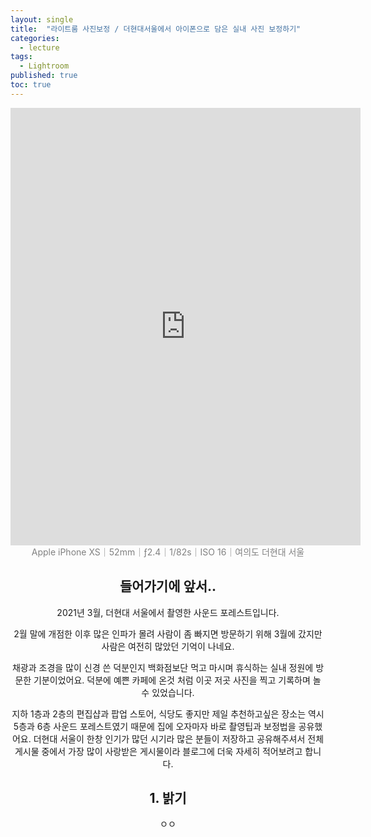 ```yaml
---
layout: single
title:  "라이트룸 사진보정 / 더현대서울에서 아이폰으로 담은 실내 사진 보정하기"
categories:
  - lecture
tags:
  - Lightroom
published: true
toc: true
---
```


<iframe frameborder="0" class="juxtapose" width="560" height="700" src="https://cdn.knightlab.com/libs/juxtapose/latest/embed/index.html?uid=5232ac9a-25e4-11ec-abb7-b9a7ff2ee17c"></iframe>

<center> <span style="color:gray"> Apple iPhone XS｜52mm｜ƒ2.4｜1/82s｜ISO 16｜여의도 더현대 서울 </span>





## 들어가기에 앞서..

2021년 3월, 더현대 서울에서 촬영한 사운드 포레스트입니다.

2월 말에 개점한 이후 많은 인파가 몰려 사람이 좀 빠지면 방문하기 위해 3월에 갔지만 사람은 여전히 많았던 기억이 나네요.

채광과 조경을 많이 신경 쓴 덕분인지 백화점보단 먹고 마시며 휴식하는 실내 정원에 방문한 기분이었어요. 덕분에 예쁜 카페에 온것 처럼 이곳 저곳 사진을 찍고 기록하며 놀 수 있었습니다.

지하 1층과 2층의 편집샵과 팝업 스토어, 식당도 좋지만 제일 추천하고싶은 장소는 역시 5층과 6층 사운드 포레스트였기 때문에 집에 오자마자 바로 촬영팁과 보정법을 공유했어요. 더현대 서울이 한창 인기가 많던 시기라 많은 분들이 저장하고 공유해주셔서 전체 게시물 중에서 가장 많이 사랑받은 게시물이라 블로그에 더욱 자세히 적어보려고 합니다.

## 1. 밝기

ㅇㅇ

